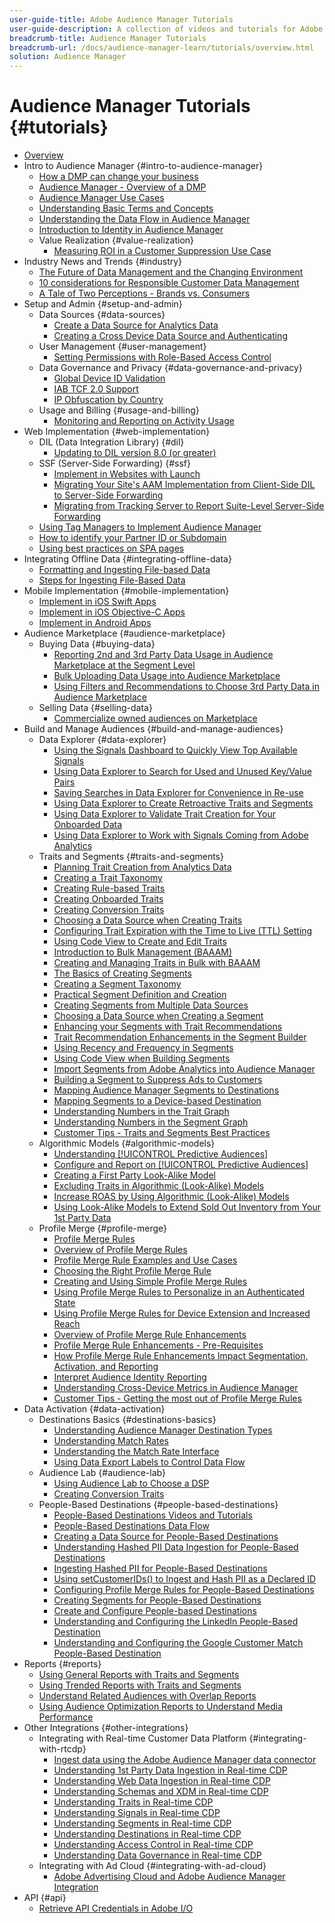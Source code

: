 ```yaml
---
user-guide-title: Adobe Audience Manager Tutorials
user-guide-description: A collection of videos and tutorials for Adobe Analytics.
breadcrumb-title: Audience Manager Tutorials
breadcrumb-url: /docs/audience-manager-learn/tutorials/overview.html
solution: Audience Manager
---
```


# Audience Manager Tutorials {#tutorials}

+ [Overview](overview.md)
+ Intro to Audience Manager {#intro-to-audience-manager}
  + [How a DMP can change your business](intro-to-audience-manager/how-a-dmp-can-change-your-business.md)
  + [Audience Manager - Overview of a DMP](intro-to-audience-manager/audience-manager-overview-of-a-dmp.md)
  + [Audience Manager Use Cases](intro-to-audience-manager/audience-manager-use-cases.md)
  + [Understanding Basic Terms and Concepts](intro-to-audience-manager/understanding-basic-terms-and-concepts-in-audience-manager.md)
  + [Understanding the Data Flow in Audience Manager](intro-to-audience-manager/understanding-the-data-flow-in-audience-manager.md)
  + [Introduction to Identity in Audience Manager](intro-to-audience-manager/introduction-to-identity-in-audience-manager.md)
  + Value Realization {#value-realization}
    + [Measuring ROI in a Customer Suppression Use Case](intro-to-audience-manager/value-realization/measuring-roi-in-a-customer-suppression-use-case.md)
+ Industry News and Trends {#industry}
  + [The Future of Data Management and the Changing Environment](industry/the-future-of-data-management-and-the-changing-environment.md)
  + [10 considerations for Responsible Customer Data Management](industry/ten-considerations-for-responsible-customer-data-management.md)
  + [A Tale of Two Perceptions - Brands vs. Consumers](industry/brands-vs-consumers.md)
+ Setup and Admin {#setup-and-admin}
  + Data Sources {#data-sources}
    + [Create a Data Source for Analytics Data](setup-and-admin/data-sources/create-a-data-source-for-analytics-data.md)
    + [Creating a Cross Device Data Source and Authenticating](setup-and-admin/data-sources/creating-a-cross-device-data-source-and-authenticating.md)
  + User Management {#user-management}
    + [Setting Permissions with Role-Based Access Control](setup-and-admin/user-management/setting-permissions-with-role-based-access-control.md)
  + Data Governance and Privacy {#data-governance-and-privacy}
    + [Global Device ID Validation](setup-and-admin/data-governance-and-privacy/global-device-id-validation.md)
    + [IAB TCF 2.0 Support](setup-and-admin/data-governance-and-privacy/iab-tcf-support.md)
    + [IP Obfuscation by Country](setup-and-admin/data-governance-and-privacy/ip-obfuscation-by-country.md)
  + Usage and Billing {#usage-and-billing}
    + [Monitoring and Reporting on Activity Usage](setup-and-admin/usage-and-billing/monitoring-and-reporting-on-activity-usage.md)
+ Web Implementation {#web-implementation}
  + DIL (Data Integration Library) {#dil}
    + [Updating to DIL version 8.0 (or greater)](web-implementation/dil/updating-to-dil-version-8-0-or-greater.md)
  + SSF (Server-Side Forwarding) {#ssf}
    + [Implement in Websites with Launch](https://experienceleague.adobe.com/docs/launch-learn/implementing-in-websites-with-launch/index.html?lang=en)
    + [Migrating Your Site's AAM Implementation from Client-Side DIL to Server-Side Forwarding](web-implementation/ssf/migrating-your-site-implementation-from-client-side-dil-to-server-side-forwarding.md)
    + [Migrating from Tracking Server to Report Suite-Level Server-Side Forwarding](web-implementation/ssf/migrating-from-tracking-server-to-report-suite-level-server-side-forwarding.md)
  + [Using Tag Managers to Implement Audience Manager](web-implementation/using-tag-managers-to-implement-audience-manager.md)
  + [How to identify your Partner ID or Subdomain](web-implementation/how-to-identify-your-partner-id-or-subdomain.md)
  + [Using best practices on SPA pages](web-implementation/using-best-practices-on-spa-pages-when-sending-data-to-aam.md)
+ Integrating Offline Data {#integrating-offline-data}
  + [Formatting and Ingesting File-based Data](integrating-offline-data/formatting-and-ingesting-file-based-data.md)
  + [Steps for Ingesting File-Based Data](integrating-offline-data/steps-for-ingesting-file-based-data.md)
+ Mobile Implementation {#mobile-implementation}
  + [Implement in iOS Swift Apps](https://experienceleague.adobe.com/docs/launch-learn/implementing-in-mobile-ios-swift-apps-with-launch/index.html?lang=en)
  + [Implement in iOS Objective-C Apps](https://experienceleague.adobe.com/docs/launch-learn/implementing-in-mobile-ios-objective-c-apps-with-launch/index.html?lang=en)
  + [Implement in Android Apps](https://experienceleague.adobe.com/docs/launch-learn/implementing-in-mobile-android-apps-with-launch/index.html?lang=en)
+ Audience Marketplace {#audience-marketplace}
  + Buying Data {#buying-data}
    + [Reporting 2nd and 3rd Party Data Usage in Audience Marketplace at the Segment Level](audience-marketplace/buying-data/reporting-2nd-and-3rd-party-data-usage-in-the-audience-marketplace-at-the-segment-level.md)
    + [Bulk Uploading Data Usage into Audience Marketplace](audience-marketplace/buying-data/bulk-uploading-data-usage-into-the-audience-marketplace.md)
    + [Using Filters and Recommendations to Choose 3rd Party Data in Audience Marketplace](audience-marketplace/buying-data/using-filters-and-recommendations-to-choose-3rd-party-data-in-audience-marketplace.md)
  + Selling Data {#selling-data}
    + [Commercialize owned audiences on Marketplace](audience-marketplace/selling-data/commercialize-owned-audiences-on-marketplace.md)
+ Build and Manage Audiences {#build-and-manage-audiences}
  + Data Explorer {#data-explorer}
    + [Using the Signals Dashboard to Quickly View Top Available Signals](build-and-manage-audiences/data-explorer/using-the-signals-dashboard-to-quickly-view-top-available-signals.md)
    + [Using Data Explorer to Search for Used and Unused Key/Value Pairs](build-and-manage-audiences/data-explorer/using-data-explorer-to-search-for-used-and-unused-key-value-pairs.md)
    + [Saving Searches in Data Explorer for Convenience in Re-use](build-and-manage-audiences/data-explorer/saving-searches-in-data-explorer-for-convenience-in-re-use.md)
    + [Using Data Explorer to Create Retroactive Traits and Segments](build-and-manage-audiences/data-explorer/using-data-explorer-to-create-retroactive-traits-and-segments.md)
    + [Using Data Explorer to Validate Trait Creation for Your Onboarded Data](build-and-manage-audiences/data-explorer/using-data-explorer-to-validate-trait-creation-for-your-onboarded-data.md)
    + [Using Data Explorer to Work with Signals Coming from Adobe Analytics](build-and-manage-audiences/data-explorer/using-data-explorer-to-work-with-signals-coming-from-adobe-analytics.md)
  + Traits and Segments {#traits-and-segments}
    + [Planning Trait Creation from Analytics Data](build-and-manage-audiences/traits-and-segments/planning-trait-creation-from-analytics-data.md)
    + [Creating a Trait Taxonomy](build-and-manage-audiences/traits-and-segments/creating-a-trait-taxonomy.md)
    + [Creating Rule-based Traits](build-and-manage-audiences/traits-and-segments/creating-rule-based-traits.md)
    + [Creating Onboarded Traits](build-and-manage-audiences/traits-and-segments/creating-onboarded-traits.md)
    + [Creating Conversion Traits](build-and-manage-audiences/traits-and-segments/creating-conversion-traits.md)
    + [Choosing a Data Source when Creating Traits](build-and-manage-audiences/traits-and-segments/choosing-a-data-source-when-creating-traits.md)
    + [Configuring Trait Expiration with the Time to Live (TTL) Setting](build-and-manage-audiences/traits-and-segments/configuring-trait-expiration-with-the-time-to-live-ttl-setting.md)
    + [Using Code View to Create and Edit Traits](build-and-manage-audiences/traits-and-segments/using-code-view-to-create-and-edit-traits.md)
    + [Introduction to Bulk Management (BAAAM)](build-and-manage-audiences/traits-and-segments/introduction-to-bulk-management-baaam.md)
    + [Creating and Managing Traits in Bulk with BAAAM](build-and-manage-audiences/traits-and-segments/creating-and-managing-traits-in-bulk-with-baaam.md)
    + [The Basics of Creating Segments](build-and-manage-audiences/traits-and-segments/the-basics-of-creating-segments.md)
    + [Creating a Segment Taxonomy](build-and-manage-audiences/traits-and-segments/creating-a-segment-taxonomy.md)
    + [Practical Segment Definition and Creation](build-and-manage-audiences/traits-and-segments/practical-segment-definition-and-creation.md)
    + [Creating Segments from Multiple Data Sources](build-and-manage-audiences/traits-and-segments/creating-segments-from-multiple-data-sources.md)
    + [Choosing a Data Source when Creating a Segment](build-and-manage-audiences/traits-and-segments/choosing-a-data-source-when-creating-a-segment.md)
    + [Enhancing your Segments with Trait Recommendations](build-and-manage-audiences/traits-and-segments/enhancing-your-segments-with-trait-recommendations.md)
    + [Trait Recommendation Enhancements in the Segment Builder](build-and-manage-audiences/traits-and-segments/trait-recommendation-enhancements-in-the-segment-builder.md)
    + [Using Recency and Frequency in Segments](build-and-manage-audiences/traits-and-segments/using-recency-and-frequency-in-segments.md)
    + [Using Code View when Building Segments](build-and-manage-audiences/traits-and-segments/using-code-view-when-building-segments.md)
    + [Import Segments from Adobe Analytics into Audience Manager](build-and-manage-audiences/traits-and-segments/import-aa-segments-into-aam.md)
    + [Building a Segment to Suppress Ads to Customers](build-and-manage-audiences/traits-and-segments/building-a-segment-to-suppress-ads-to-customers.md)
    + [Mapping Audience Manager Segments to Destinations](build-and-manage-audiences/traits-and-segments/mapping-audience-manager-segments-to-destinations.md)
    + [Mapping Segments to a Device-based Destination](build-and-manage-audiences/traits-and-segments/mapping-segments-to-a-device-based-destination.md)
    + [Understanding Numbers in the Trait Graph](build-and-manage-audiences/traits-and-segments/understanding-numbers-in-the-trait-graph.md)
    + [Understanding Numbers in the Segment Graph](build-and-manage-audiences/traits-and-segments/understanding-numbers-in-the-segment-graph.md)
    + [Customer Tips - Traits and Segments Best Practices](build-and-manage-audiences/traits-and-segments/customer-tips-traits-and-segments-best-practices.md)
  + Algorithmic Models {#algorithmic-models}
    + [Understanding [!UICONTROL Predictive Audiences]](build-and-manage-audiences/algorithmic-models/understanding-predictive-audiences.md)
    + [Configure and Report on [!UICONTROL Predictive Audiences]](build-and-manage-audiences/algorithmic-models/configure-and-report-on-predictive-audiences.md)
    + [Creating a First Party Look-Alike Model](build-and-manage-audiences/algorithmic-models/creating-a-first-party-look-alike-model.md)
    + [Excluding Traits in Algorithmic (Look-Alike) Models](build-and-manage-audiences/algorithmic-models/excluding-traits-in-algorithmic-look-alike-models.md)
    + [Increase ROAS by Using Algorithmic (Look-Alike) Models](build-and-manage-audiences/algorithmic-models/increase-roas-by-using-algorithmic-look-alike-models.md)
    + [Using Look-Alike Models to Extend Sold Out Inventory from Your 1st Party Data](build-and-manage-audiences/algorithmic-models/using-look-alike-models-to-extend-sold-out-inventory-from-your-1st-party-data.md)
  + Profile Merge {#profile-merge}
    + [Profile Merge Rules](build-and-manage-audiences/profile-merge/profile-merge.md)
    + [Overview of Profile Merge Rules](build-and-manage-audiences/profile-merge/overview-of-profile-merge-rules.md)
    + [Profile Merge Rule Examples and Use Cases](build-and-manage-audiences/profile-merge/profile-merge-rule-examples-and-use-cases.md)
    + [Choosing the Right Profile Merge Rule](build-and-manage-audiences/profile-merge/choosing-the-right-profile-merge-rule.md)
    + [Creating and Using Simple Profile Merge Rules](build-and-manage-audiences/profile-merge/creating-and-using-simple-profile-merge-rules.md)
    + [Using Profile Merge Rules to Personalize in an Authenticated State](build-and-manage-audiences/profile-merge/using-profile-merge-rules-to-personalize-in-an-authenticated-state.md)
    + [Using Profile Merge Rules for Device Extension and Increased Reach](build-and-manage-audiences/profile-merge/using-profile-merge-rules-for-device-extension-and-increased-reach.md)
    + [Overview of Profile Merge Rule Enhancements](build-and-manage-audiences/profile-merge/overview-of-profile-merge-rule-enhancements.md)
    + [Profile Merge Rule Enhancements - Pre-Requisites](build-and-manage-audiences/profile-merge/profile-merge-rule-enhancements-pre-requisites.md)
    + [How Profile Merge Rule Enhancements Impact Segmentation, Activation, and Reporting](build-and-manage-audiences/profile-merge/how-profile-merge-rule-enhancements-impact-segmentation-activation-and-reporting.md)
    + [Interpret Audience Identity Reporting](build-and-manage-audiences/profile-merge/interpret-audience-identity-reporting.md)
    + [Understanding Cross-Device Metrics in Audience Manager](build-and-manage-audiences/profile-merge/understanding-cross-device-metrics-in-audience-manager.md)
    + [Customer Tips - Getting the most out of Profile Merge Rules](build-and-manage-audiences/profile-merge/customer-tips-getting-the-most-out-of-profile-merge-rules.md)
+ Data Activation {#data-activation}
  + Destinations Basics {#destinations-basics}
    + [Understanding Audience Manager Destination Types](data-activation/destinations-basics/understanding-audience-manager-destination-types.md)
    + [Understanding Match Rates](data-activation/destinations-basics/understanding-match-rates.md)
    + [Understanding the Match Rate Interface](data-activation/destinations-basics/understanding-the-match-rate-interface-in-audience-manager.md)
    + [Using Data Export Labels to Control Data Flow](data-activation/destinations-basics/using-data-export-labels-to-control-data-flow.md)
  + Audience Lab {#audience-lab}
    + [Using Audience Lab to Choose a DSP](data-activation/audience-lab/using-audience-lab-to-choose-a-dsp.md)
    + [Creating Conversion Traits](https://experienceleague.adobe.com/docs/audience-manager-learn/tutorials/build-and-manage-audiences/traits-and-segments/creating-conversion-traits.html)
  + People-Based Destinations {#people-based-destinations}
    + [People-Based Destinations Videos and Tutorials](data-activation/people-based-destinations/pbd.md)
    + [People-Based Destinations Data Flow](data-activation/people-based-destinations/people-based-destinations-data-flow.md)
    + [Creating a Data Source for People-Based Destinations](data-activation/people-based-destinations/creating-a-data-source-for-people-based-destinations.md)
    + [Understanding Hashed PII Data Ingestion for People-Based Destinations](data-activation/people-based-destinations/understanding-hashed-pii-data-ingestion-for-people-based-destinations.md)
    + [Ingesting Hashed PII for People-Based Destinations](data-activation/people-based-destinations/ingesting-hashed-pii-for-people-based-destinations.md)
    + [Using setCustomerIDs() to Ingest and Hash PII as a Declared ID](data-activation/people-based-destinations/using-setcustomerids-to-ingest-and-hash-pii-as-a-declared-id.md)
    + [Configuring Profile Merge Rules for People-Based Destinations](data-activation/people-based-destinations/configuring-profile-merge-rules-for-people-based-destinations.md)
    + [Creating Segments for People-Based Destinations](data-activation/people-based-destinations/creating-segments-for-people-based-destinations.md)
    + [Create and Configure People-based Destinations](data-activation/people-based-destinations/create-and-configure-people-based-destinations.md)
    + [Understanding and Configuring the LinkedIn People-Based Destination](data-activation/people-based-destinations/understanding-and-configuring-the-linkedin-pbd.md)
    + [Understanding and Configuring the Google Customer Match People-Based Destination](data-activation/people-based-destinations/understanding-and-configuring-the-google-customer-match-pbd.md)
+ Reports {#reports}
  + [Using General Reports with Traits and Segments](reports/using-general-reports-with-traits-and-segments.md)
  + [Using Trended Reports with Traits and Segments](reports/using-trended-reports-with-traits-and-segments.md)
  + [Understand Related Audiences with Overlap Reports](reports/understand-related-audiences-with-overlap-reports.md)
  + [Using Audience Optimization Reports to Understand Media Performance](reports/using-audience-optimization-reports-to-understand-media-performance.md)
+ Other Integrations {#other-integrations}
  + Integrating with Real-time Customer Data Platform {#integrating-with-rtcdp}
    + [Ingest data using the Adobe Audience Manager data connector](https://experienceleague.adobe.com/docs/platform-learn/tutorials/sources/ingest-data-from-aam.html?lang=en#sources)
    + [Understanding 1st Party Data Ingestion in Real-time CDP](other-integrations/integrating-with-rtcdp/rtcdp-1pd-ingestion-for-aam-users.md)
    + [Understanding Web Data Ingestion in Real-time CDP](other-integrations/integrating-with-rtcdp/rtcdp-web-ingestion-for-aam-users.md)
    + [Understanding Schemas and XDM in Real-time CDP](other-integrations/integrating-with-rtcdp/rtcdp-schemas-xdm-for-aam-users.md)
    + [Understanding Traits in Real-time CDP](other-integrations/integrating-with-rtcdp/rtcdp-traits-for-aam-users.md)
    + [Understanding Signals in Real-time CDP](other-integrations/integrating-with-rtcdp/rtcdp-signals-for-aam-users.md)
    + [Understanding Segments in Real-time CDP](other-integrations/integrating-with-rtcdp/rtcdp-segments-for-aam-users.md)
    + [Understanding Destinations in Real-time CDP](other-integrations/integrating-with-rtcdp/rtcdp-destinations-for-aam-users.md)
    + [Understanding Access Control in Real-time CDP](other-integrations/integrating-with-rtcdp/rtcdp-access-control-for-aam-users.md)
    + [Understanding Data Governance in Real-time CDP](other-integrations/integrating-with-rtcdp/rtcdp-data-gov-for-aam-users.md)
  + Integrating with Ad Cloud {#integrating-with-ad-cloud}
    + [Adobe Advertising Cloud and Adobe Audience Manager Integration](other-integrations/integrating-with-ad-cloud/advertising-cloud-and-audience-manager-integration.md)
+ API {#api}
  + [Retrieve API Credentials in Adobe I/O](api/retrieve-api-credentials-in-adobe-io.md)
